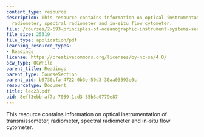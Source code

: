 ```yaml
---
content_type: resource
description: This resource contains information on optical instrumentation of transmissometer,
  radiometer, spectral radiometer and in-situ flow cytometer.
file: /courses/2-693-principles-of-oceanographic-instrument-systems-sensors-and-measurements-13-998-spring-2004/8eff3ebbaf7a70591cd335b3a0779e87_lec23.pdf
file_size: 25319
file_type: application/pdf
learning_resource_types:
- Readings
license: https://creativecommons.org/licenses/by-nc-sa/4.0/
ocw_type: OCWFile
parent_title: Readings
parent_type: CourseSection
parent_uid: b6730cfa-4722-0b3e-50d3-30aa03593e0c
resourcetype: Document
title: lec23.pdf
uid: 8eff3ebb-af7a-7059-1cd3-35b3a0779e87
---
```

This resource contains information on optical instrumentation of transmissometer, radiometer, spectral radiometer and in-situ flow cytometer.